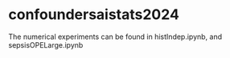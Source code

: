 # confoundersaistats2024

The numerical experiments can be found in histIndep.ipynb, and sepsisOPELarge.ipynb
